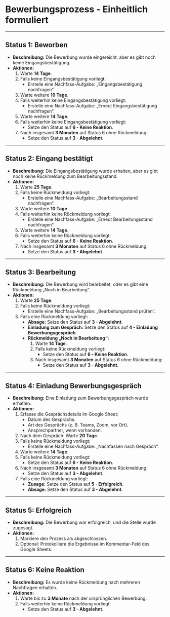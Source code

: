 # Bewerbungsprozess - Einheitlich formuliert

---

## **Status 1: Beworben**
- **Beschreibung:** Die Bewerbung wurde eingereicht, aber es gibt noch keine Eingangsbestätigung.
- **Aktionen:**
  1. Warte **14 Tage**.
  2. Falls keine Eingangsbestätigung vorliegt:
     - Erstelle eine Nachfass-Aufgabe: „Eingangsbestätigung nachfragen“.
  3. Warte weitere **10 Tage**.
  4. Falls weiterhin keine Eingangsbestätigung vorliegt:
     - Erstelle eine Nachfass-Aufgabe: „Erneut Eingangsbestätigung nachfragen“.
  5. Warte weitere **14 Tage**.
  6. Falls weiterhin keine Eingangsbestätigung vorliegt:
     - Setze den Status auf **6 - Keine Reaktion**.
  7. Nach insgesamt **3 Monaten** auf Status 6 ohne Rückmeldung:
     - Setze den Status auf **3 - Abgelehnt**.

---

## **Status 2: Eingang bestätigt**
- **Beschreibung:** Die Eingangsbestätigung wurde erhalten, aber es gibt noch keine Rückmeldung zum Bearbeitungsstand.
- **Aktionen:**
  1. Warte **25 Tage**.
  2. Falls keine Rückmeldung vorliegt:
     - Erstelle eine Nachfass-Aufgabe: „Bearbeitungsstand nachfragen“.
  3. Warte weitere **10 Tage**.
  4. Falls weiterhin keine Rückmeldung vorliegt:
     - Erstelle eine Nachfass-Aufgabe: „Erneut Bearbeitungsstand nachfragen“.
  5. Warte weitere **14 Tage**.
  6. Falls weiterhin keine Rückmeldung vorliegt:
     - Setze den Status auf **6 - Keine Reaktion**.
  7. Nach insgesamt **3 Monaten** auf Status 6 ohne Rückmeldung:
     - Setze den Status auf **3 - Abgelehnt**.

---

## **Status 3: Bearbeitung**
- **Beschreibung:** Die Bewerbung wird bearbeitet, oder es gibt eine Rückmeldung „Noch in Bearbeitung“.
- **Aktionen:**
  1. Warte **25 Tage**.
  2. Falls keine Rückmeldung vorliegt:
     - Erstelle eine Nachfass-Aufgabe: „Bearbeitungsstand prüfen“.
  3. Falls eine Rückmeldung vorliegt:
     - **Absage:** Setze den Status auf **3 - Abgelehnt**.
     - **Einladung zum Gespräch:** Setze den Status auf **4 - Einladung Bewerbungsgespräch**.
     - **Rückmeldung „Noch in Bearbeitung“:**
       1. Warte **14 Tage**.
       2. Falls keine Rückmeldung vorliegt:
          - Setze den Status auf **6 - Keine Reaktion**.
       3. Nach insgesamt **3 Monaten** auf Status 6 ohne Rückmeldung:
          - Setze den Status auf **3 - Abgelehnt**.

---

## **Status 4: Einladung Bewerbungsgespräch**
- **Beschreibung:** Eine Einladung zum Bewerbungsgespräch wurde erhalten.
- **Aktionen:**
  1. Erfasse die Gesprächsdetails im Google Sheet:
     - Datum des Gesprächs.
     - Art des Gesprächs (z. B. Teams, Zoom, vor Ort).
     - Ansprechpartner, wenn vorhanden.
  2. Nach dem Gespräch: Warte **20 Tage**.
  3. Falls keine Rückmeldung vorliegt:
     - Erstelle eine Nachfass-Aufgabe: „Nachfassen nach Gespräch“.
  4. Warte weitere **14 Tage**.
  5. Falls keine Rückmeldung vorliegt:
     - Setze den Status auf **6 - Keine Reaktion**.
  6. Nach insgesamt **3 Monaten** auf Status 6 ohne Rückmeldung:
     - Setze den Status auf **3 - Abgelehnt**.
  7. Falls eine Rückmeldung vorliegt:
     - **Zusage:** Setze den Status auf **5 - Erfolgreich**.
     - **Absage:** Setze den Status auf **3 - Abgelehnt**.

---

## **Status 5: Erfolgreich**
- **Beschreibung:** Die Bewerbung war erfolgreich, und die Stelle wurde zugesagt.
- **Aktionen:**
  1. Markiere den Prozess als abgeschlossen.
  2. Optional: Protokolliere die Ergebnisse im Kommentar-Feld des Google Sheets.

---

## **Status 6: Keine Reaktion**
- **Beschreibung:** Es wurde keine Rückmeldung nach mehreren Nachfragen erhalten.
- **Aktionen:**
  1. Warte bis zu **3 Monate** nach der ursprünglichen Bewerbung.
  2. Falls weiterhin keine Rückmeldung vorliegt:
     - Setze den Status auf **3 - Abgelehnt**.
